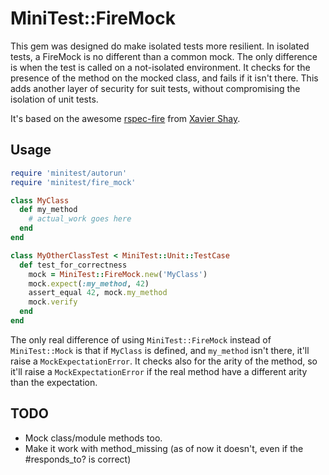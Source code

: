MiniTest::FireMock
==================

This gem was designed do make isolated tests more resilient. In isolated tests, a FireMock is no different than a common mock. The only difference is when the test is called on a not-isolated environment. It checks for the presence of the method on the mocked class, and fails if it isn't there. This adds another layer of security for suit tests, without compromising the isolation of unit tests.

It's based on the awesome [rspec-fire](https://github.com/xaviershay/rspec-fire) from [Xavier Shay](http://xaviershay.com/).

Usage
-----

```ruby
require 'minitest/autorun'
require 'minitest/fire_mock'

class MyClass
  def my_method
    # actual_work goes here
  end
end

class MyOtherClassTest < MiniTest::Unit::TestCase
  def test_for_correctness
    mock = MiniTest::FireMock.new('MyClass')
    mock.expect(:my_method, 42)
    assert_equal 42, mock.my_method
    mock.verify
  end
end
```

The only real difference of using `MiniTest::FireMock` instead of `MiniTest::Mock` is that if `MyClass` is defined, and `my_method` isn't there, it'll raise a `MockExpectationError`. It checks also for the arity of the method, so it'll raise a `MockExpectationError` if the real method have a different arity than the expectation.

TODO
----

- Mock class/module methods too.
- Make it work with method_missing (as of now it doesn't, even if the #responds_to? is correct)
